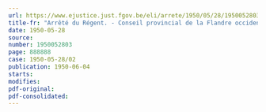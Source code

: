 ```yaml
---
url: https://www.ejustice.just.fgov.be/eli/arrete/1950/05/28/1950052803/justel
title-fr: "Arrêté du Régent. - Conseil provincial de la Flandre occidentale. - Session extraordinaire. - Ordre du jour"
date: 1950-05-28
source:
number: 1950052803
page: 888888
case: 1950-05-28/02
publication: 1950-06-04
starts:
modifies:
pdf-original:
pdf-consolidated:
---
```


